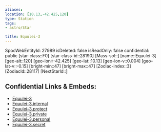 ```yaml
---
aliases: 
location: [10.13,-42.425,120]
type: Station
tags:
- astro/Star

title: Equulei-3
---
```

SpocWebEntityId: 27989
isDeleted: false
isReadOnly: false
confidential: public
[star-class::F0]
[star-class-id::28190]
[Mass-sol::]
[name::Equulei-3]
[geo-alt::120]
[geo-lon::-42.425]
[geo-lat::10.13]
[geo-lon-v::0.004]
[geo-lat-v::-0.15]
[bright-min::47]
[bright-max::47]
[Zodiac-index::3]
[ZodiacId::28117]
[NextStarId::]



## Confidential Links & Embeds: 
- [Equulei-3](../../../_public/astro/Star/Equulei-3.md) 
- [Equulei-3.internal](../../../_internal/astro/Star/Equulei-3.internal.md) 
- [Equulei-3.protect](../../../_protect/astro/Star/Equulei-3.protect.md) 
- [Equulei-3.private](../../../_private/astro/Star/Equulei-3.private.md) 
- [Equulei-3.personal](../../../_personal/astro/Star/Equulei-3.personal.md) 
- [Equulei-3.secret](../../../_secret/astro/Star/Equulei-3.secret.md)

